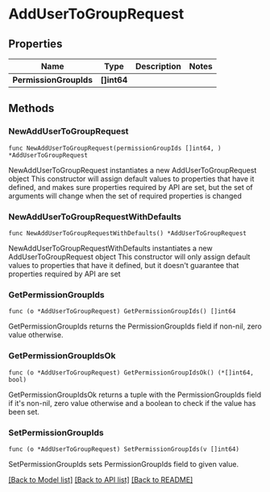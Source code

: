 # AddUserToGroupRequest

## Properties

Name | Type | Description | Notes
------------ | ------------- | ------------- | -------------
**PermissionGroupIds** | **[]int64** |  | 

## Methods

### NewAddUserToGroupRequest

`func NewAddUserToGroupRequest(permissionGroupIds []int64, ) *AddUserToGroupRequest`

NewAddUserToGroupRequest instantiates a new AddUserToGroupRequest object
This constructor will assign default values to properties that have it defined,
and makes sure properties required by API are set, but the set of arguments
will change when the set of required properties is changed

### NewAddUserToGroupRequestWithDefaults

`func NewAddUserToGroupRequestWithDefaults() *AddUserToGroupRequest`

NewAddUserToGroupRequestWithDefaults instantiates a new AddUserToGroupRequest object
This constructor will only assign default values to properties that have it defined,
but it doesn't guarantee that properties required by API are set

### GetPermissionGroupIds

`func (o *AddUserToGroupRequest) GetPermissionGroupIds() []int64`

GetPermissionGroupIds returns the PermissionGroupIds field if non-nil, zero value otherwise.

### GetPermissionGroupIdsOk

`func (o *AddUserToGroupRequest) GetPermissionGroupIdsOk() (*[]int64, bool)`

GetPermissionGroupIdsOk returns a tuple with the PermissionGroupIds field if it's non-nil, zero value otherwise
and a boolean to check if the value has been set.

### SetPermissionGroupIds

`func (o *AddUserToGroupRequest) SetPermissionGroupIds(v []int64)`

SetPermissionGroupIds sets PermissionGroupIds field to given value.



[[Back to Model list]](../README.md#documentation-for-models) [[Back to API list]](../README.md#documentation-for-api-endpoints) [[Back to README]](../README.md)


